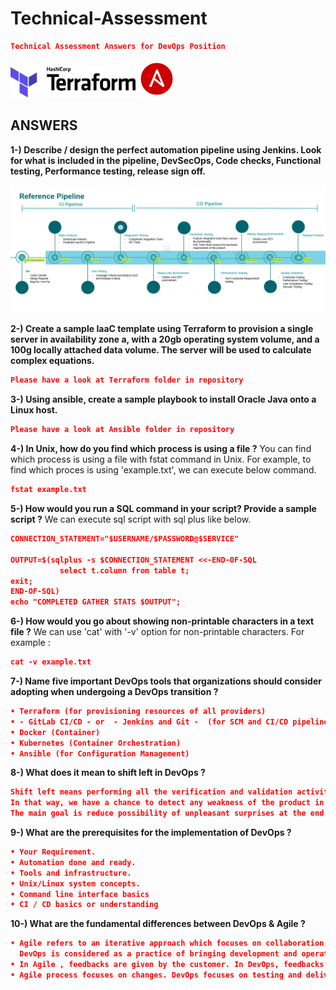 
# Technical-Assessment
```json
Technical Assessment Answers for DevOps Position
```
<div>
<img alt="Terraform" src="img/logo-hashicorp.svg" width="200px">
<img alt="Ansible" src="img/ansible.png" width="60px">
</div>


## ANSWERS
**1-) Describe / design the perfect automation pipeline using Jenkins. Look for what is included in the pipeline, DevSecOps, Code checks, Functional testing, Performance testing, release sign off.**

<img alt="Ansible" src="img/reference pipeline.png" width="600px">

**2-) Create a sample IaaC template using Terraform to provision a single server in availability zone a, with a 20gb operating system volume, and a 100g locally attached data volume. The server will be used to calculate complex equations.**
```json
Please have a look at Terraform folder in repository
```
**3-) Using ansible, create a sample playbook to install Oracle Java onto a Linux host.**
```json
Please have a look at Ansible folder in repository
```
**4-) In Unix, how do you find which process is using a file ?**
You can find which process is using a file with fstat command in Unix. For example, to find which proces is using 'example.txt', we can execute  below command.
```json
fstat example.txt
```
**5-) How would you run a SQL command in your script? Provide a sample script ?**
We can execute sql script with sql plus like below.
```json
CONNECTION_STATEMENT="$USERNAME/$PASSWORD@$SERVICE"

OUTPUT=$(sqlplus -s $CONNECTION_STATEMENT <<-END-OF-SQL
           select t.column from table t;
exit;
END-OF-SQL)
echo "COMPLETED GATHER STATS $OUTPUT";
```
**6-) How would you go about showing non-printable characters in a text file ?**
We can use 'cat' with '-v' option for non-printable characters. For example :
```json
cat -v example.txt
```
**7-) Name five important DevOps tools that organizations should consider adopting when undergoing a DevOps transition ?**
```json
• Terraform (for provisioning resources of all providers)
• - GitLab CI/CD - or  - Jenkins and Git -  (for SCM and CI/CD pipelines)
• Docker (Container)
• Kubernetes (Container Orchestration)
• Ansible (for Configuration Management)
```
**8-) What does it mean to shift left in DevOps ?**
```json
Shift left means performing all the verification and validation activities as soon as possible, before the release sign off.
In that way, we have a chance to detect any weakness of the product in early stages of SDLC and take preventive actions. 
The main goal is reduce possibility of unpleasant surprises at the end of the development cycle.
```
**9-) What are the prerequisites for the implementation of DevOps ?**
```json
• Your Requirement.
• Automation done and ready.
• Tools and infrastructure.
• Unix/Linux system concepts.
• Command line interface basics
• CI / CD basics or understanding
```
**10-) What are the fundamental differences between DevOps & Agile ?**
```json
• Agile refers to an iterative approach which focuses on collaboration, customer feedback, and small, rapid releases. 
  DevOps is considered as a practice of bringing development and operation teams together. 
• In Agile , feedbacks are given by the customer. In DevOps, feedbacks are given by internal team.
• Agile process focuses on changes. DevOps focuses on testing and delivery.
```
